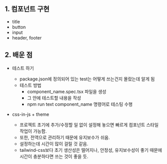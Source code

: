 ## 1. 컴포넌트 구현
- title
- button
- input
- header, footer

## 2. 배운 점
- 테스트 하기
    - package.json에 정의되어 있는 test는 어떻게 쓰는건지 몰랐는데 알게 됨
    - 테스트 방법
        - component_name.spec.tsx 파일을 생성
        - 그 안에 테스트할 내용을 작성
        - npm run text component_name 명령어로 테스팅 수행

- css-in-js + theme
    - 프로젝트 초기에 추가/수정할 일 없이 설정해 놓으면 빠르게 컴포넌트 스타일 작업이 가능함.
    - 또한, 전역으로 관리하기 때문에 유지보수가 쉬움.
    - 설정하는데 시간이 많이 걸릴 것 같음.
    - tailwind-css보다 초기 생산성은 떨어지나, 안정성, 유지보수성이 좋기 때문에 시간이 충분하다면 쓰는 것이 좋을 듯.